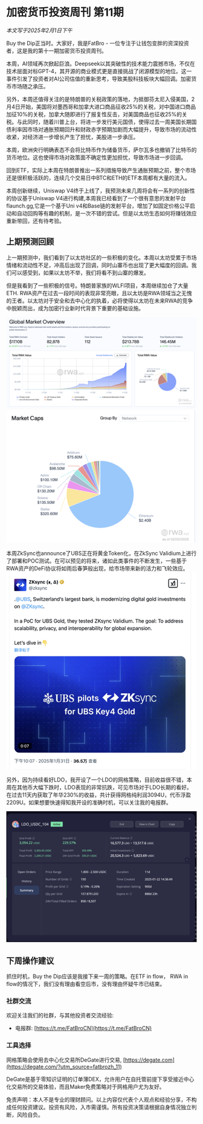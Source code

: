 # 加密货币投资周刊 第11期

_本文写于2025年2月1日下午_

Buy the Dip正当时。大家好，我是FatBro - 一位专注于让钱包变胖的资深投资者，这是我的第十一期加密货币投资周刊。

本周，AI领域再次掀起巨浪。Deepseek以其突破性的技术能力震撼市场，不仅在技术层面对标GPT-4，其开源的商业模式更是直接挑战了闭源模型的地位。这一事件引发了投资者对AI公司估值的重新思考，导致美股科技板块大幅回调。加密货币市场随之承压。

另外，本周还值得关注的是特朗普的关税政策的落地，为抵御芬太尼入侵美国，2月4日开始，美国将对墨西哥和加拿大进口商品征收25%的关税，对中国进口商品加征10%的关税，加拿大随即进行了报复性反击，对美国商品也征收25%的关税。与此同时，随着川普上台，将进一步发行美元国债，使得过去一周美国长期国债利率因市场对通胀预期回升和财政赤字预期加剧而大幅提升，导致市场的流动性收紧，对经济进一步增长产生了担忧，美股进一步承压。

本周，欧洲央行明确表态不会将比特币作为储备货币，萨尔瓦多也撤销了比特币的货币地位。这也使得市场对政策面不确定性更加担忧，导致市场进一步回调。

回到ETF，实际上本周在特朗普推出一系列措施导致产生通胀预期之前，整个市场还是很积极活跃的，连续几个交易日中BTC和ETH的ETF本周都有大量的流入。

本周创新继续，Uniswap V4终于上线了，我预测未来几周将会有一系列的创新性的协议基于Uniswap V4进行构建,本周我已经看到了一个很有意思的发射平台 flaunch.gg,它是一个基于Uni v4和Base链的发射平台，增加了如固定价格公平启动和自动回购等有趣的机制，是一次不错的尝试。但是以太坊生态如何将赚钱效应重新带回，还有待考验。

## 上期预测回顾
上一期预测中，我们看到了以太坊社区的一些积极的变化。本周以太坊受累于市场情绪和流动性不足，冲高后出现了回调，同时山寨币也出现了更大幅度的回调。我们可以感受到，如果以太坊不举，我们将看不到山寨的爆发。

但是我看到了一些积极的信号。特朗普家族的WLFI项目，本周继续加仓了大量ETH. RWA资产在过去一段时间的表现非常亮眼，且以太坊是RWA领域当之无愧的王者。以太坊对于安全和去中心化的执着，必将使得以太坊在未来RWA的竞争中脱颖而出，成为加密行业新时代背景下重要的基础设施。

![alt text](image-1.png)
![alt text](image.png)

本周ZkSync也announce了UBS正在将黄金Token化，在ZkSync Validium上进行了部署和POC测试。在可以预见的将来，诸如此类事件的不断发生，一些基于RWA资产的DeFi协议将如雨后春笋般出现，给市场带来新的活力和飞轮效应。
![alt text](image-3.png)

另外，因为持续看好LDO，我开设了一个LDO的网格策略，目前收益很不错，本周在其他币大幅下跌时，LDO表现的非常抗跌，可见市场对于LDO长期的看好。在过去11天内获取了年华230%的收益，共计获得网格纯利润3094U，代币浮盈2209U。如果想要快速得知我开设的准确时机，可以关注我的电报群。

![alt text](image-2.png)

## 下周操作建议
抓住时机，Buy the Dip应该是我接下来一周的策略。在ETF in flow， RWA in flow的情况下，我们没有理由看空后市，没有理由怀疑牛市已结束。

### 社群交流
欢迎关注我们的社群，与其他投资者交流经验:
- 电报群: [https://t.me/FatBroCN](https://t.me/FatBroCN)

### 工具选择
网格策略会使用去中心化交易所DeGate进行交易, [https://degate.com](https://degate.com/?utm_source=fatbrozh_11)

DeGate是基于零知识证明的订单薄DEX，允许用户在自托管前提下享受接近中心化交易所的交易体验，而且Maker免费策略对于网格用户尤为友好。

免责声明：本人不是专业的理财顾问。以上内容仅代表个人观点和经验分享，不构成任何投资建议。投资有风险，入市需谨慎。所有投资决策请根据自身情况独立判断，风险自负。
